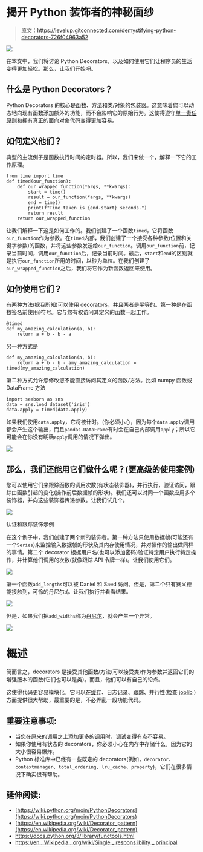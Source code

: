 # 揭开 Python 装饰者的神秘面纱

> 原文：<https://levelup.gitconnected.com/demystifying-python-decorators-726f04963a52>

![](img/43b757ebb5f018d06deeeba7ec37c4cf.png)

在本文中，我们将讨论 Python Decorators，以及如何使用它们让程序员的生活变得更加轻松。那么，让我们开始吧。

## 什么是 Python Decorators？

Python Decorators 的核心是函数、方法和类/对象的包装器。这意味着您可以动态地向现有函数添加额外的功能，而不会影响它的原始行为。这使得遵守[单一责任原则](https://en.wikipedia.org/wiki/Single_responsibility_principle)和拥有真正的面向对象代码变得更加容易。

## 如何定义他们？

典型的主流例子是函数执行时间的定时器。所以，我们来做一个，解释一下它的工作原理。

```
from time import time
def timed(our_function):
    def our_wrapped_function(*args, **kwargs):
        start = time()
        result = our_function(*args, **kwargs)
        end = time()
        print(f"Time taken is {end-start} seconds.")
        return result
    return our_wrapped_function
```

让我们解释一下这是如何工作的。我们创建了一个函数`timed`，它将函数`our_function`作为参数。在`timed`内部，我们创建了一个接受各种参数(位置和关键字参数)的函数，并将这些参数发送给`our_function`。调用`our_function`前，记录当前时间，调用`our_function`后，记录当前时间。最后，`start`和`end`的区别就是执行`our_function`所用的时间，以秒为单位。在我们创建了`our_wrapped_function`之后，我们将它作为新函数返回来使用。

## 如何使用它们？

有两种方法(据我所知)可以使用 decorators，并且两者是平等的。第一种是在函数签名前使用`@`符号。它与您有权访问其定义的函数一起工作。

```
@timed
def my_amazing_calculation(a, b):
    return a + b - b - a
```

另一种方式是

```
def my_amazing_calculation(a, b):
    return a + b - b - amy_amazing_calculation = timed(my_amazing_calculation)
```

第二种方式允许您修改您不能直接访问其定义的函数/方法。比如 numpy 函数或 DataFrame 方法

```
import seaborn as sns
data = sns.load_dataset('iris')
data.apply = timed(data.apply)
```

如果我们使用`data.apply`，它将被计时。(你必须小心，因为每个`data.apply`调用都会产生这个输出，而且`pandas.DataFrame`有时会在自己内部调用`apply`；所以它可能会在你没有明确`apply`调用的情况下弹出。

![](img/3fa305f45a83a055c2fa18c05dd6c682.png)

## 那么，我们还能用它们做什么呢？(更高级的使用案例)

您可以使用它们来跟踪函数的调用次数(有状态装饰器)，并行执行，验证访问，跟踪由函数引起的变化(操作前后数据帧的形状)。我们还可以对同一个函数应用多个装饰器，并向这些装饰器传递参数。让我们试几个。

![](img/084f5acebbb3943a52fc29f8c233f68e.png)

认证和跟踪装饰示例

在这个例子中，我们创建了两个新的装饰者。第一种方法只使用数据帧(可能还有一个`Series`)来监控输入数据帧的形状及其内存使用情况，并对操作的输出做同样的事情。第二个 decorator 根据用户名(也可以添加密码)验证特定用户执行特定操作，并计算他们调用的次数(就像跟踪 API 令牌一样)。让我们使用它们。

![](img/570828dae44d4db3ebdeb35fd163ce4c.png)

第一个函数`add_lengths`可以被 Daniel 和 Saed 访问。但是，第二个只有赛义德能接触到，可怜的丹尼尔:(。让我们执行并看看结果。

![](img/11eb5039982248a66e05bf3973b3a63a.png)

但是，如果我们把`add_widths`称为[丹尼尔](https://medium.com/u/102134f9432b?source=post_page-----726f04963a52--------------------------------)，就会产生一个异常。

![](img/ed79eebc82d2f3679e3d5e2c2f6ea01c.png)

# 概述

简而言之，decorators 是接受其他函数/方法(可以接受类)作为参数并返回它们的增强版本的函数(它们也可以是类)。而且，他们可以有自己的论点。

这使得代码更容易模块化。它可以在[缓存](/faster-code-with-python-caching-8da6e8a92ae9)、日志记录、跟踪、并行性(检查 [joblib](https://joblib.readthedocs.io/en/latest/) )方面提供很大帮助，最重要的是，不必弄乱一段功能代码。

## 重要注意事项:

*   当您在原来的调用之上添加更多的调用时，调试变得有点不容易。
*   如果你使用有状态的 decorators，你必须小心在内存中存储什么，因为它的大小很容易爆炸。
*   Python 标准库中已经有一些既定的 decorators(例如，`decorator`、`contextmanager`、`total_ordering`、`lru_cache`、`property`)，它们在很多情况下确实很有帮助。

## 延伸阅读:

*   [https://wiki.python.org/moin/PythonDecorators](https://wiki.python.org/moin/PythonDecorators)
*   [https://en.wikipedia.org/wiki/Decorator_pattern](https://en.wikipedia.org/wiki/Decorator_pattern)
*   https://docs.python.org/3/library/functools.html
*   [https://en . Wikipedia . org/wiki/Single _ respons ibility _ principal](https://en.wikipedia.org/wiki/Single_responsibility_principle)
